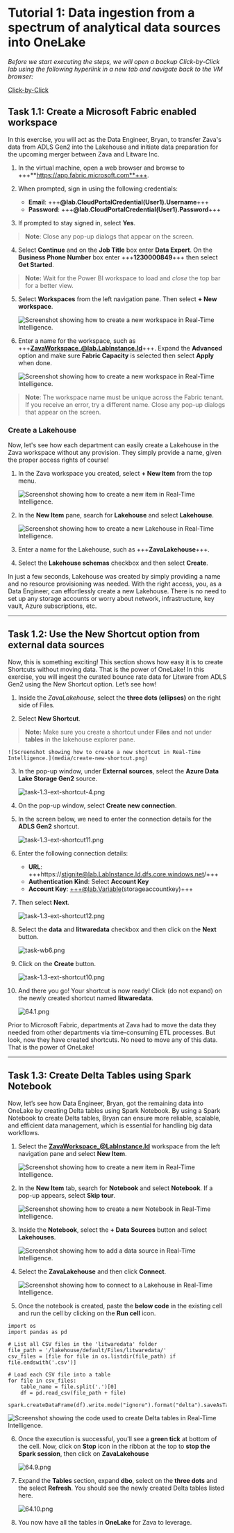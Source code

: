 # Tutorial 1: Data ingestion from a spectrum of analytical data sources into OneLake

*Before we start executing the steps, we will open a backup Click-by-Click lab using the following hyperlink in a new tab and navigate back to the VM browser:* 

[Click-by-Click](https://regale.cloud/microsoft/play/3781/modern-analytics-with-microsoft-fabrikam-copilot-and-azure-databricks-dream-lab-#/0/0)

## Task 1.1: Create a Microsoft Fabric enabled workspace

In this exercise, you will act as the Data Engineer, Bryan, to transfer Zava's data from ADLS Gen2 into the Lakehouse and initiate data preparation for the upcoming merger between Zava and Litware Inc.

1. In the virtual machine, open a web browser and browse to +++**https://app.fabric.microsoft.com**+++.
2. When prompted, sign in using the following credentials:
    * **Email**: +++**@lab.CloudPortalCredential(User1).Username**+++
    * **Password**: +++**@lab.CloudPortalCredential(User1).Password**+++

3. If prompted to stay signed in, select **Yes**.

> **Note**: Close any pop-up dialogs that appear on the screen.

4. Select **Continue** and on the **Job Title** box enter **Data Expert**. On the **Business Phone Number** box enter +++**1230000849**+++ then select **Get Started**.

> **Note:** Wait for the Power BI workspace to load and *close* the top bar for a better view.

5. Select **Workspaces** from the left navigation pane. Then select **+ New workspace**.

    ![Screenshot showing how to create a new workspace in Real-Time Intelligence.](media/create-new-workspace.png)

6. Enter a name for the workspace, such as +++**ZavaWorkspace_@lab.LabInstance.Id**+++. Expand the **Advanced** option and make sure **Fabric Capacity** is selected then select **Apply** when done.

    ![Screenshot showing how to create a new workspace in Real-Time Intelligence.](media/create-workspace-side-pane.png)

> **Note**: The workspace name must be unique across the Fabric tenant. If you receive an error, try a different name. Close any pop-up dialogs that appear on the screen.

### Create a Lakehouse

Now, let's see how each department can easily create a Lakehouse in the Zava workspace without any provision. They simply provide a name, given the proper access rights of course!

1. In the Zava workspace you created, select **+ New Item** from the top menu.

    ![Screenshot showing how to create a new item in Real-Time Intelligence.](media/create-new-item.png)

2. In the **New Item** pane, search for **Lakehouse** and select **Lakehouse**.

    ![Screenshot showing how to create a new Lakehouse in Real-Time Intelligence.](media/create-lakehouse.png)

3. Enter a name for the Lakehouse, such as +++**ZavaLakehouse**+++.

4. Select the **Lakehouse schemas** checkbox and then select **Create**.

In just a few seconds, Lakehouse was created by simply providing a name and no resource provisioning was needed. With the right access, you, as a Data Engineer, can effortlessly create a new Lakehouse. There is no need to set up any storage accounts or worry about network, infrastructure, key vault, Azure subscriptions, etc.

---

## Task 1.2: Use the New Shortcut option from external data sources

Now, this is something exciting! This section shows how easy it is to create Shortcuts without moving data. That is the power of OneLake! In this exercise, you will ingest the curated bounce rate data for Litware from ADLS Gen2 using the New Shortcut option. Let’s see how!

1. Inside the *ZavaLakehouse*, select the **three dots (ellipses)** on the right side of Files.

2. Select **New Shortcut**.

> **Note:** Make sure you create a shortcut under **Files** and not under **tables** in the lakehouse explorer pane.

    ![Screenshot showing how to create a new shortcut in Real-Time Intelligence.](media/create-new-shortcut.png)

3. In the pop-up window, under **External sources**, select the **Azure Data Lake Storage Gen2** source.

    ![task-1.3-ext-shortcut-4.png](media/task-1.3-ext-shortcut-4.png)

4. On the pop-up window, select **Create new connection**.

5. In the screen below, we need to enter the connection details for the **ADLS Gen2** shortcut.

    ![task-1.3-ext-shortcut11.png](media/task-1.3-ext-shortcut11.png)

6. Enter the following connection details:
   - **URL**: +++https://stignite@lab.LabInstance.Id.dfs.core.windows.net/+++
   - **Authentication Kind**: Select **Account Key**
   - **Account Key**: +++@lab.Variable(storageaccountkey)+++

7. Then select **Next**.

    ![task-1.3-ext-shortcut12.png](media/task-1.3-ext-shortcut12.png)

8.  Select the **data** and **litwaredata** checkbox and then click on the **Next** button.

    ![task-wb6.png](media/task-wb6.png)

9. Click on the **Create** button.

    ![task-1.3-ext-shortcut10.png](media/task-1.3-ext-shortcut10.png)

10. And there you go! Your shortcut is now ready! Click (do not expand) on the newly created shortcut named **litwaredata**.

    ![64.1.png](media/64.1.png)

Prior to Microsoft Fabric, departments at Zava had to move the data they needed from other departments via time-consuming ETL processes. But look, now they have created shortcuts. No need to move any of this data. That is the power of OneLake!

---

## Task 1.3: Create Delta Tables using Spark Notebook

Now, let’s see how Data Engineer, Bryan, got the remaining data into OneLake by creating Delta tables using Spark Notebook. By using a Spark Notebook to create Delta tables, Bryan can ensure more reliable, scalable, and efficient data management, which is essential for handling big data workflows.

1. Select the **ZavaWorkspace_@LabInstance.Id** workspace from the left navigation pane and select **New Item**.

    ![Screenshot showing how to create a new item in Real-Time Intelligence.](media/create-new-item.png)

2. In the **New Item** tab, search for **Notebook** and select **Notebook**. If a pop-up appears, select **Skip tour**.

    ![Screenshot showing how to create a new Notebook in Real-Time Intelligence.](media/create-notebook.png)

3. Inside the **Notebook**, select the **+ Data Sources** button and select **Lakehouses**.

    ![Screenshot showing how to add a data source in Real-Time Intelligence.](media/add-data-source.png)

4. Select the **ZavaLakehouse** and then click **Connect**.

    ![Screenshot showing how to connect to a Lakehouse in Real-Time Intelligence.](media/connect-lakehouse.png)

5. Once the notebook is created, paste the **below code** in the existing cell and run the cell by clicking on the **Run cell** icon.

```
import os
import pandas as pd
 
# List all CSV files in the 'litwaredata' folder
file_path = '/lakehouse/default/Files/litwaredata/'
csv_files = [file for file in os.listdir(file_path) if file.endswith('.csv')]
 
# Load each CSV file into a table
for file in csv_files:
    table_name = file.split('.')[0]
    df = pd.read_csv(file_path + file)
    spark.createDataFrame(df).write.mode("ignore").format("delta").saveAsTable(table_name)
```

![Screenshot showing the code used to create Delta tables in Real-Time Intelligence.](media/task-1.3-ext-shortcut12.png)

6. Once the execution is successful, you'll see a **green tick** at bottom of the cell. Now, click on **Stop** icon in the ribbon at the top to **stop the Spark session**, then click on **ZavaLakehouse**

    ![64.9.png](media/64.9.png)

7. Expand the **Tables** section, expand **dbo**, select on the **three dots** and the select **Refresh**. You should see the newly created Delta tables listed here.

    ![64.10.png](media/64.10.png)

8. You now have all the tables in **OneLake** for Zava to leverage.
